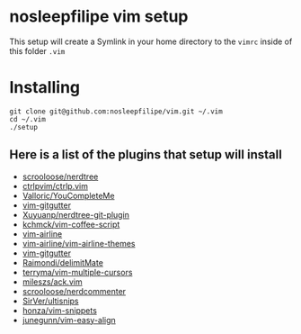 # nosleepfilipe vim setup

This setup will create a Symlink in your home directory to the `vimrc` inside of this folder `.vim`


# Installing


```
git clone git@github.com:nosleepfilipe/vim.git ~/.vim
cd ~/.vim
./setup
```

## Here is a list of the plugins that setup will install

  - [scrooloose/nerdtree](https://github.com/scrooloose/nerdtree)
  - [ctrlpvim/ctrlp.vim](https://github.com/ctrlpvim/ctrlp.vim)
  - [Valloric/YouCompleteMe](https://github.com/Valloric/YouCompleteMe)
  - [vim-gitgutter](https://github.com/airblade/vim-gitgutter)
  - [Xuyuanp/nerdtree-git-plugin](https://github.com/Xuyuanp/nerdtree-git-plugin)
  - [kchmck/vim-coffee-script](https://github.com/kchmck/vim-coffee-script)
  - [vim-airline](https://github.com/vim-airline/vim-airline)
  - [vim-airline/vim-airline-themes](https://github.com/vim-airline/vim-airline-themes)
  - [vim-gitgutter](https://github.com/airblade/vim-gitgutter)
  - [Raimondi/delimitMate](https://github.com/Raimondi/delimitMate)
  - [terryma/vim-multiple-cursors](https://github.com/terryma/vim-multiple-cursors)
  - [mileszs/ack.vim](https://github.com/mileszs/ack.vim)
  - [scrooloose/nerdcommenter](https://github.com/scrooloose/nerdcommenter)
  - [SirVer/ultisnips](https://github.com/SirVer/ultisnips)
  - [honza/vim-snippets](https://github.com/honza/vim-snippets/)
  - [junegunn/vim-easy-align](https://github.com/junegunn/vim-easy-align)
